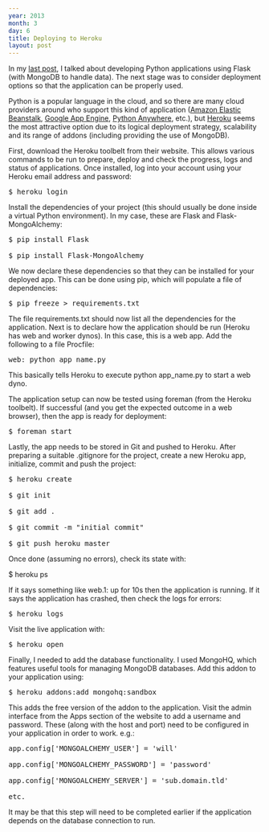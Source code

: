 ```yaml
---
year: 2013
month: 3
day: 6
title: Deploying to Heroku
layout: post
---
```


<p>In my <a href="http://www.willwebberley.net/#post/2013-02-21" target="_blank">last post</a>, I
talked about developing Python applications using Flask (with MongoDB to handle data). The next stage
was to consider deployment options so that the application can be properly used.</p>
<p>Python is a popular language in the cloud, and so there are many cloud providers around who support
this kind of application
(<a href="http://aws.amazon.com/elasticbeanstalk/" target="_blank">Amazon Elastic Beanstalk</a>,
<a href="https://developers.google.com/appengine/" target="_blank">Google App Engine</a>,
<a href="https://www.pythonanywhere.com/" target="_blank">Python Anywhere</a>, etc.), but
<a href="http://www.heroku.com/" target="_blank">Heroku</a> seems the most attractive option
due to its logical deployment strategy, scalability and its range of addons (including providing
the use of MongoDB).</p>
<p>First, download the Heroku toolbelt from their website. This allows various commands
to be run to prepare, deploy and check the progress, logs and status of applications. Once
installed, log into your account using your Heroku email address and password:</p>
<pre class="shell">$ heroku login</pre>
<p>Install the dependencies of your project (this should usually be done inside a virtual Python environment).
In my case, these are <span class="code">Flask</span> and <span class="code">Flask-MongoAlchemy</span>:</p>
<pre class="shell">$ pip install Flask<br />
$ pip install Flask-MongoAlchemy</pre>
<p>We now declare these dependencies so that they can be installed for your deployed app.
This can be done using pip, which will populate a file of dependencies:</p>
<pre class="shell">$ pip freeze > requirements.txt</pre>
<p>The file requirements.txt should now list all the dependencies for the application. Next is
to declare how the application should be run (Heroku has web and worker dynos). In this case,
this is a web app. Add the following to a file <span class="code">Procfile</span>:</p>
<pre class="shell">web: python app_name.py</pre>
<p>This basically tells Heroku to execute <span class="code">python app_name.py</span> to start
a web dyno.</p>
<p>The application setup can now be tested using <span class="code">foreman</span>
(from the Heroku toolbelt). If successful (and you get the
expected outcome in a web browser), then the app is ready for deployment:</p>
<pre class="shell">$ foreman start</pre>
<p>Lastly, the app needs to be stored in Git and pushed to Heroku. After preparing a suitable
<span class="code">.gitignore</span> for the project, create a new Heroku app, initialize, commit
and push the project:</p>
<pre class="shell">$ heroku create<br />
$ git init<br />
$ git add .<br />
$ git commit -m "initial commit"<br />
$ git push heroku master</pre>
<p>Once done (assuming no errors), check its state with:</p>
<p class="code">$ heroku ps</p>
<p>If it says something like <span class="code">web.1: up for 10s</span> then the
application is running. If it says the application has crashed, then check the logs for errors:</p>
<pre class="shell">$ heroku logs</pre>
<p>Visit the live application with:</p>
<pre class="shell">$ heroku open</pre>
<p>Finally, I needed to add the database functionality. I used MongoHQ, which features useful tools
for managing MongoDB databases. Add this addon to your application using:</p>
<pre class="shell">$ heroku addons:add mongohq:sandbox</pre>
<p>This adds the free version of the addon to the application. Visit the admin interface
from the Apps section of the website to add a username and password. These (along with the
host and port) need to be configured in your application in order to work. e.g.:</p>
<pre class="python">
app.config['MONGOALCHEMY_USER'] = 'will'<br />
app.config['MONGOALCHEMY_PASSWORD'] = 'password'<br />
app.config['MONGOALCHEMY_SERVER'] = 'sub.domain.tld'<br />
etc.</pre>
<p>It may be that this step will need to be completed earlier if the application depends on
the database connection to run.</p>
